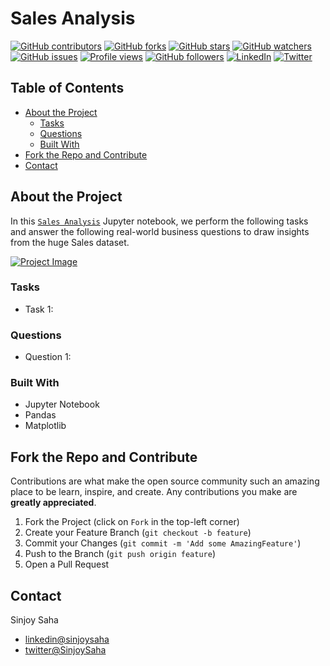 # Sales Analysis

[![GitHub contributors](https://img.shields.io/github/contributors/sinjoysaha/sales-analysis.svg)](https://GitHub.com/sinjoysaha/sales-analysis/graphs/contributors/)
[![GitHub forks](https://img.shields.io/github/forks/sinjoysaha/sales-analysis.svg)](https://GitHub.com/sinjoysaha/sales-analysis/network/)
[![GitHub stars](https://img.shields.io/github/stars/sinjoysaha/sales-analysis.svg)](https://GitHub.com/sinjoysaha/sales-analysis/stargazers/)
[![GitHub watchers](https://img.shields.io/github/watchers/sinjoysaha/sales-analysis.svg)](https://GitHub.com/sinjoysaha/sales-analysis/watchers/)
[![GitHub issues](https://img.shields.io/github/issues/sinjoysaha/sales-analysis.svg)](https://GitHub.com/sinjoysaha/sales-analysis/issues/)
[![Profile views](https://gpvc.arturio.dev/sinjoysaha)](https://GitHub.com/sinjoysaha/)
[![GitHub followers](https://img.shields.io/github/followers/sinjoysaha.svg)](https://github.com/sinjoysaha?tab=followers)
[![LinkedIn](https://img.shields.io/badge/-LinkedIn-black.svg?style=flat-square&logo=linkedin&color=545454)](https://linkedin.com/in/sinjoysaha)
[![Twitter](https://img.shields.io/badge/-Twitter-blue.svg?style=flat-square&logo=twitter&color=b3e0ff)](https://twitter.com/SinjoySaha)

## Table of Contents

* [About the Project](#about-the-project)
  * [Tasks](#tasks)
  * [Questions](#questions)
  * [Built With](#built-with)
* [Fork the Repo and Contribute](#Fork-the-Repo-and-Contribute)
* [Contact](#contact)

## About the Project

In this [`Sales Analysis`](https://sinjoysaha.github.io/sales-analysis/) Jupyter notebook, we perform the following tasks and answer the following real-world business questions to draw insights from the huge Sales dataset.

[![Project Image](docs/images/sales-analysis-projectimage.png)](https://sinjoysaha.github.io/sales-analysis/)

### Tasks

* Task 1: 

### Questions

* Question 1:

### Built With

* Jupyter Notebook
* Pandas
* Matplotlib

## Fork the Repo and Contribute

Contributions are what make the open source community such an amazing place to be learn, inspire, and create. Any contributions you make are **greatly appreciated**.

1. Fork the Project (click on `Fork` in the top-left corner)
2. Create your Feature Branch (`git checkout -b feature`)
3. Commit your Changes (`git commit -m 'Add some AmazingFeature'`)
4. Push to the Branch (`git push origin feature`)
5. Open a Pull Request

## Contact

Sinjoy Saha 
  * [linkedin@sinjoysaha](https://linkedin.com/in/sinjoysaha)
  * [twitter@SinjoySaha](https://twitter.com/SinjoySaha)

